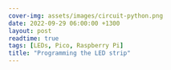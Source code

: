 ```yaml
---
cover-img: assets/images/circuit-python.png
date: 2022-09-29 06:00:00 +1300
layout: post
readtime: true
tags: [LEDs, Pico, Raspberry Pi]
title: "Programming the LED strip"
---
```


